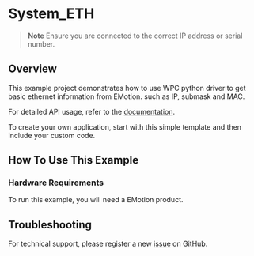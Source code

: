 # System_ETH
> **Note**
> Ensure you are connected to the correct IP address or serial number.

## Overview

This example project demonstrates how to use WPC python driver to get basic ethernet information from EMotion.
such as IP, submask and MAC.

For detailed API usage, refer to the [documentation](https://wpc-systems-ltd.github.io/WPC_Python_driver_release/).

To create your own application, start with this simple template and then include your custom code.

## How To Use This Example

### Hardware Requirements

To run this example, you will need a EMotion product.

## Troubleshooting

For technical support, please register a new [issue](https://github.com/WPC-Systems-Ltd/WPC_Python_driver_release/issues) on GitHub.